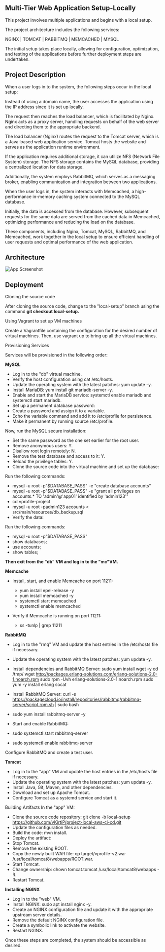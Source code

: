 
## Multi-Tier Web Application Setup-Locally

This project involves multiple applications and begins with a local setup.

The project architecture includes the following services:

NGINX | TOMCAT | RABBITMQ | MEMCACHED | MYSQL

The initial setup takes place locally, allowing for configuration, optimization, and testing of the applications before further deployment steps are undertaken.


##  Project Description

When a user logs in to the system, the following steps occur in the local setup:

Instead of using a domain name, the user accesses the application using the IP address since it is set up locally.

The request then reaches the load balancer, which is facilitated by Nginx. Nginx acts as a proxy server, handling requests on behalf of the web server and directing them to the appropriate backend.

The load balancer (Nginx) routes the request to the Tomcat server, which is a Java-based web application service. Tomcat hosts the website and serves as the application runtime environment.

If the application requires additional storage, it can utilize NFS (Network File System) storage. The NFS storage contains the MySQL database, providing a centralized location for data storage.

Additionally, the system employs RabbitMQ, which serves as a messaging broker, enabling communication and integration between two applications.

When the user logs in, the system interacts with Memcached, a high-performance in-memory caching system connected to the MySQL database.

Initially, the data is accessed from the database. However, subsequent requests for the same data are served from the cached data in Memcached, optimizing performance and reducing the load on the database.

These components, including Nginx, Tomcat, MySQL, RabbitMQ, and Memcached, work together in the local setup to ensure efficient handling of user requests and optimal performance of the web application.


## Architecture

![App Screenshot](https://github.com/vKirtiP/project-local-aws-ci-cd/blob/local-setup/arch_.png)

## Deployment

Cloning the source code

After cloning the source code, change to the "local-setup" branch using the command **git checkout local-setup.**

Using Vagrant to set up VM machines

Create a Vagrantfile containing the configuration for the desired number of virtual machines. Then, use vagrant up to bring up all the virtual machines.

Provisioning Services

Services will be provisioned in the following order:

**MySQL**

- Log in to the "db" virtual machine.
- Verify the host configuration using cat /etc/hosts.
- Update the operating system with the latest patches: yum update -y.
- Install MariaDB: yum install git mariadb-server -y.
- Enable and start the MariaDB service: systemctl enable mariadb and systemctl start mariadb.
- Set up a permanent database password:
- Create a password and assign it to a variable.
- Echo the variable command and add it to /etc/profile for persistence.
- Make it permanent by running source /etc/profile.

Now, run the MySQL secure installation:

- Set the same password as the one set earlier for the root user.
- Remove anonymous users: Y.
- Disallow root login remotely: N.
- Remove the test database and access to it: Y.
- Reload the privilege tables: Y.
- Clone the source code into the virtual machine and set up the database:

Run the following commands:

- mysql -u root -p"$DATABASE_PASS" -e "create database accounts"
- mysql -u root -p"$DATABASE_PASS" -e "grant all privileges on accounts.* TO 'admin'@'app01' identified by 'admin123'"
- cd vprofile-project
- mysql -u root -padmin123 accounts < src/main/resources/db_backup.sql
- Verify the data:

Run the following commands:
- mysql -u root -p"$DATABASE_PASS"
- show databases;
- use accounts;
- show tables;

**Then exit from the "db" VM and log in to the "mc"VM.**

**Memcache**

- Install, start, and enable Memcache on port 11211:
    - yum install epel-release -y
    - yum install memcached -y
    - systemctl start memcached
    - systemctl enable memcached

- Verify if Memcache is running on port 11211:
    - ss -tunlp | grep 11211

**RabbitMQ**

- Log in to the "rmq" VM and update the host entries in the /etc/hosts file if necessary.
- Update the operating system with the latest patches: yum update -y.
-   Install dependencies and RabbitMQ Server:
    sudo yum install wget -y
    cd /tmp/
    wget http://packages.erlang-solutions.com/erlang-solutions-2.0-1.noarch.rpm
    sudo rpm -Uvh erlang-solutions-2.0-1.noarch.rpm
    sudo yum -y install erlang socat

- Install RabbitMQ Server: curl -s https://packagecloud.io/install/repositories/rabbitmq/rabbitmq-server/script.rpm.sh | sudo bash 
- sudo yum install rabbitmq-server -y
- Start and enable RabbitMQ:
- sudo systemctl start rabbitmq-server
- sudo systemctl enable rabbitmq-server

Configure RabbitMQ and create a test user.

**Tomcat**

- Log in to the "app" VM and update the host entries in the /etc/hosts file if necessary.
- Update the operating system with the latest patches: yum update -y.
- Install Java, Git, Maven, and other dependencies.
- Download and set up Apache Tomcat.
- Configure Tomcat as a systemd service and start it.

Building Artifacts In the "app" VM:

- Clone the source code repository: git clone -b local-setup https://github.com/vKirtiP/project-local-aws-ci-cd.git
- Update the configuration files as needed.
- Build the code: mvn install.
- Deploy the artifact:
- Stop Tomcat.
- Remove the existing ROOT.
- Copy the newly built WAR file: cp target/vprofile-v2.war /usr/local/tomcat8/webapps/ROOT.war.
- Start Tomcat.
- Change ownership: chown tomcat.tomcat /usr/local/tomcat8/webapps -R.
- Restart Tomcat.

**Installing NGINX**

- Log in to the "web" VM.
- Install NGINX: sudo apt install nginx -y.
- Create an NGINX configuration file and update it with the appropriate upstream server details.
- Remove the default NGINX configuration file.
- Create a symbolic link to activate the website.
- Restart NGINX.

Once these steps are completed, the system should be accessible as desired.
